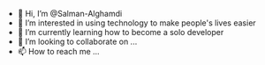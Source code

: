 - 👋 Hi, I’m @Salman-Alghamdi
- 👀 I’m interested in using technology to make people's lives easier
- 🌱 I’m currently learning how to become a solo developer
- 💞️ I’m looking to collaborate on ...
- 📫 How to reach me ...

<!---
Salman-Alghamdi/Salman-Alghamdi is a ✨ special ✨ repository because its `README.md` (this file) appears on your GitHub profile.
You can click the Preview link to take a look at your changes.
--->
